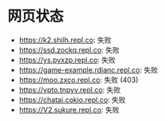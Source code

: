 # 网页状态
- https://k2.shilh.repl.co: 失败
- https://ssd.zockq.repl.co: 失败
- https://ys.pyxzp.repl.co: 失败
- https://game-example.rdianc.repl.co: 失败
- https://moo.zxco.repl.co: 失败 (403)
- https://ypto.tnpyv.repl.co: 失败
- https://chatai.cokio.repl.co: 失败
- https://V2.sukure.repl.co: 失败

